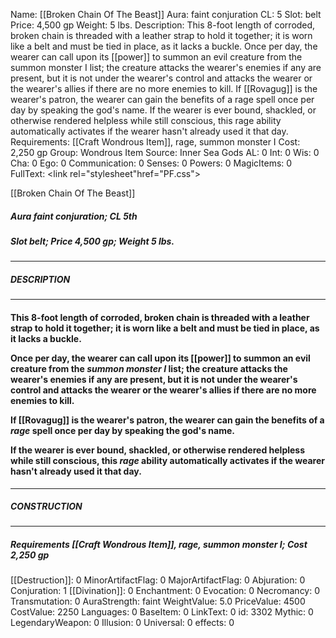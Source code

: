 Name: [[Broken Chain Of The Beast]]
Aura: faint conjuration
CL: 5
Slot: belt
Price: 4,500 gp
Weight: 5 lbs.
Description: This 8-foot length of corroded, broken chain is threaded with a leather strap to hold it together; it is worn like a belt and must be tied in place, as it lacks a buckle. Once per day, the wearer can call upon its [[power]] to summon an evil creature from the summon monster I list; the creature attacks the wearer's enemies if any are present, but it is not under the wearer's control and attacks the wearer or the wearer's allies if there are no more enemies to kill. If [[Rovagug]] is the wearer's patron, the wearer can gain the benefits of a rage spell once per day by speaking the god's name. If the wearer is ever bound, shackled, or otherwise rendered helpless while still conscious, this rage ability automatically activates if the wearer hasn't already used it that day.
Requirements: [[Craft Wondrous Item]], rage, summon monster I
Cost: 2,250 gp
Group: Wondrous Item
Source: Inner Sea Gods
AL: 0
Int: 0
Wis: 0
Cha: 0
Ego: 0
Communication: 0
Senses: 0
Powers: 0
MagicItems: 0
FullText: <link rel="stylesheet"href="PF.css"><div class="heading"><p class="alignleft">[[Broken Chain Of The Beast]]</p><div style="clear: both;"></div></div><div><h5><b>Aura </b>faint conjuration; <b>CL </b>5th</h5><h5><b>Slot </b>belt; <b>Price </b>4,500 gp; <b>Weight </b>5 lbs.</h5></div><hr/><div><h5><b>DESCRIPTION</b></h5></div><hr/><div><h4><p>This 8-foot length of corroded, broken chain is threaded with a leather strap to hold it together; it is worn like a belt and must be tied in place, as it lacks a buckle.</p><p>Once per day, the wearer can call upon its [[power]] to summon an evil creature from the <i>summon monster I</i> list; the creature attacks the wearer's enemies if any are present, but it is not under the wearer's control and attacks the wearer or the wearer's allies if there are no more enemies to kill.</p><p>If [[Rovagug]] is the wearer's patron, the wearer can gain the benefits of a <i>rage</i> spell once per day by speaking the god's name.</p><p>If the wearer is ever bound, shackled, or otherwise rendered helpless while still conscious, this <i>rage</i> ability automatically activates if the wearer hasn't already used it that day.</p></h4></div><hr/><div><h5><b>CONSTRUCTION</b></h5></div><hr/><div><h5><b>Requirements </b>[[Craft Wondrous Item]], <i>rage</i>, <i>summon monster I</i>; <b>Cost </b>2,250 gp</h5></div>
[[Destruction]]: 0
MinorArtifactFlag: 0
MajorArtifactFlag: 0
Abjuration: 0
Conjuration: 1
[[Divination]]: 0
Enchantment: 0
Evocation: 0
Necromancy: 0
Transmutation: 0
AuraStrength: faint
WeightValue: 5.0
PriceValue: 4500
CostValue: 2250
Languages: 0
BaseItem: 0
LinkText: 0
id: 3302
Mythic: 0
LegendaryWeapon: 0
Illusion: 0
Universal: 0
effects: 0
